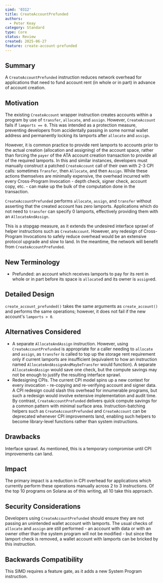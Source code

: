 ```yaml
---
simd: '0312'
title: CreateAccountPrefunded
authors:
  - Peter Keay
category: Standard
type: Core
status: Review
created: 2025-06-27
feature: create-account-prefunded
---
```


## Summary

A `CreateAccountPrefunded` instruction reduces network overhead for
applications that need to fund account rent (in whole or in part) in advance
of account creation.

## Motivation

The existing `CreateAccount` wrapper instruction creates accounts within a
program by use of `transfer`, `allocate`, and `assign`. However,
`CreateAccount` fails if `lamports == 0`. This was intended as a protection
measure, preventing developers from accidentally passing in some normal
wallet address and permanently locking its lamports after `allocate` and
`assign`.

However, it is common practice to provide rent lamports to accounts prior to
the actual creation (allocation and assigning) of the account space, rather
than forcing the `payer` of the ATA account creation transaction to provide
all of the required lamports. In this and similar instances, developers must
manually construct a patched `CreateAccount` call of their own with 2-3 CPI
calls: sometimes `Transfer`, then `Allocate`, and then `Assign`. While these
actions themselves are minimally expensive, the overhead incurred with every
Cross-Program Invocation - depth check, signer check, account copy, etc. -
can make up the bulk of the computation done in the transaction.

`CreateAccountPrefunded` performs `allocate`, `assign`, and `transfer`
without asserting that the created account has zero lamports. Applications
which do not need to `transfer` can specify 0 lamports, effectively providing
them with an `AllocateAndAssign`.

This is a stopgap measure, as it extends the undesired interface sprawl of
helper instructions such as `CreateAccount`. However, any redesign of
Cross-Program Invocations to safely reduce overhead would be an extensive
protocol upgrade and slow to land. In the meantime, the network will benefit
from `CreateAccountPrefunded`.

## New Terminology

* Prefunded: an account which receives lamports to pay for its rent in whole
or in part before its space is `allocate`d and its owner is `assign`ed.

## Detailed Design

`create_account_prefunded()` takes the same arguments as `create_account()`
and performs the same operations; however, it does not fail if the new
account's `lamports > 0`.

## Alternatives Considered

* A separate `AllocateAndAssign` instruction. However, using
`CreateAccountPrefunded` is appropriate for a caller needing to `allocate`
and `assign`, as `transfer` is called to top up the storage rent
requirement only if current lamports are insufficient (equivalent to how an
instruction named `AllocateAndAssignAndMaybeTransfer` would function).
A separate `AllocateAndAssign` would save one check, but the compute savings
may not be enough to justify the resulting interface sprawl.
* Redesigning CPIs. The current CPI model spins up a new context for every
invocation - re-copying and re-verifying account and signer data. A CPI
redesign ​could slash this overhead for innumerable programs, but such a
redesign would involve extensive implementation and audit time. By contrast,
`CreateAccountPrefunded` delivers quick compute savings for a common pattern
with minimal surface area. Instruction-batching helpers such as
`CreateAccountPrefunded` and `CreateAccount` can be deprecated whenever
CPI improvements land, enabling such helpers to become library-level functions
rather than system instructions.

## Drawbacks

Interface sprawl. As mentioned, this is a temporary compromise until
CPI improvements can land.

## Impact

The primary impact is a reduction in CPI overhead for applications which
currently perform these operations manually across 2 to 3 instructions. Of
the top 10 programs on Solana as of this writing, all 10 take this approach.

## Security Considerations

Developers using `CreateAccountPrefunded` should ensure they are not passing
an unintended wallet account with lamports. The usual checks of `allocate`
and `assign` are still performed - an account with data or with an owner
other than the system program will not be modified - but since the lamport
check is removed, a wallet account with lamports can be bricked by this
instruction.

## Backwards Compatibility

This SIMD requires a feature gate, as it adds a new System Program
instruction.
